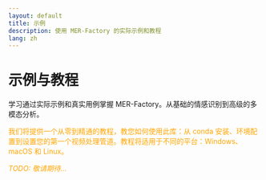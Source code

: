 ```yaml
---
layout: default
title: 示例
description: 使用 MER-Factory 的实际示例和教程
lang: zh
---
```


# 示例与教程

学习通过实际示例和真实用例掌握 MER-Factory。从基础的情感识别到高级的多模态分析。

<span style="color:orange;">我们将提供一个从零到精通的教程，教您如何使用此库：从 conda 安装、环境配置到设置您的第一个视频处理管道。教程将适用于不同的平台：Windows、macOS 和 Linux。</span>

<span style="color:orange;">*TODO: 敬请期待...*</span>